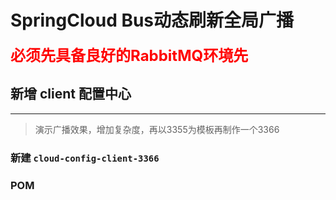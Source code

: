 # **SpringCloud Bus动态刷新全局广播**

<font color=#FF0000 size=5>**必须先具备良好的RabbitMQ环境先**</font>

## **新增 client 配置中心**
---
> 演示广播效果，增加复杂度，再以3355为模板再制作一个3366

### **新建 `cloud-config-client-3366`**
### **POM**
```xml
```